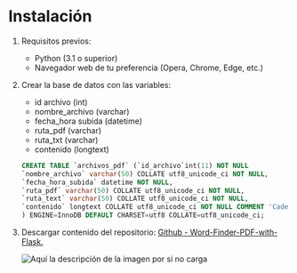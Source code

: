 # Instalación

1. Requisitos previos:
    - Python (3.1 o superior)
    - Navegador web de tu preferencia (Opera, Chrome, Edge, etc.)

2. Crear la base de datos con las variables:
    -	id archivo (int)
    -	nombre_archivo (varchar)
    -	fecha_hora subida (datetime)
    -	ruta_pdf (varchar)
    -	ruta_txt (varchar)
    -	contenido (longtext)
    
    ```sql
    CREATE TABLE `archivos_pdf` (`id_archivo`int(11) NOT NULL
    `nombre_archivo` varchar(50) COLLATE utf8_unicode_ci NOT NULL,
    `fecha_hora_subida` datetime NOT NULL,
    `ruta_pdf` varchar(50) COLLATE utf8_unicode_ci NOT NULL,
    `ruta_text` varchar(50) COLLATE utf8_unicode_ci NOT NULL,
    `contenido` longtext COLLATE utf8_unicode_ci NOT NULL COMMENT 'Cadena de texto contenida en el PDF'
    ) ENGINE=InnoDB DEFAULT CHARSET=utf8 COLLATE=utf8_unicode_ci;
    ```
3.	Descargar contenido del repositorio:
    [Github - Word-Finder-PDF-with-Flask.](https://github.com/rogerroca14/Word-Finder-PDF-with-Flask)
    
    ![Aquí la descripción de la imagen por si no carga](https://raw.githubusercontent.com/rogerroca14/Word-Finder-PDF-with-Flask/img/Picture1.png)